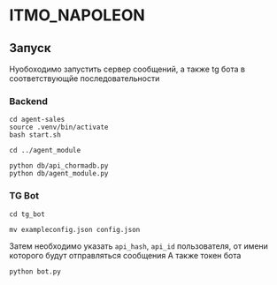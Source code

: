 # ITMO_NAPOLEON


## Запуск

Нуобоходимо запустить сервер сообщений, а также tg бота в соответствующйе последовательности

### Backend

```
cd agent-sales
source .venv/bin/activate
bash start.sh

cd ../agent_module

python db/api_chormadb.py
python db/agent_module.py
```

### TG Bot

```
cd tg_bot
```

```
mv exampleconfig.json config.json
```

Затем необходимо указать `api_hash`, `api_id` пользователя, от имени которого будут отправляться сообщения
А также токен бота

```
python bot.py
```


